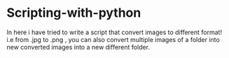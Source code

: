# Scripting-with-python
In here i have tried to write a script that convert images to different format! i.e from .jpg to .png , you can also convert multiple images of a folder into new converted images into a new different folder.

